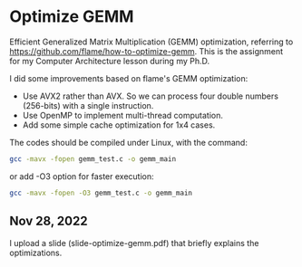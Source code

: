 # Optimize GEMM

Efficient Generalized Matrix Multiplication (GEMM) optimization, referring to https://github.com/flame/how-to-optimize-gemm.
This is the assignment for my Computer Architecture lesson during my Ph.D.

I did some improvements based on flame's GEMM optimization:
- Use AVX2 rather than AVX. So we can process four double numbers (256-bits) with a single instruction.
- Use OpenMP to implement multi-thread computation.
- Add some simple cache optimization for 1x4 cases.

The codes should be compiled under Linux, with the command:

```bash
gcc -mavx -fopen gemm_test.c -o gemm_main
```
or add -O3 option for faster execution:

```bash
gcc -mavx -fopen -O3 gemm_test.c -o gemm_main
```

## Nov 28, 2022
I upload a slide (slide-optimize-gemm.pdf) that briefly explains the optimizations.
